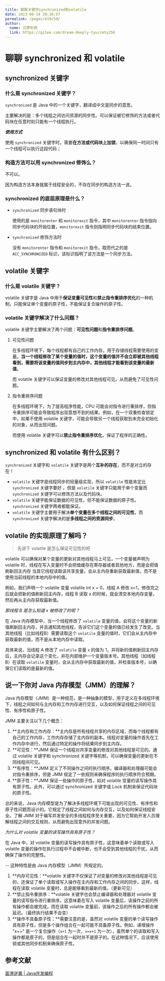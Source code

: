 ```yaml
---
title: 聊聊关键字synchronized和volatile
date: 2023-06-14 20:16:57
permalink: /pages/e19c5d/
author: 
  name: 沉梦听雨
  link: https://gitee.com/dream-deeply-tyu/cmty256
---
```

# 聊聊 synchronized 和 volatile

## synchronized 关键字

### 什么是 synchronized 关键字？

`synchronized` 是 Java 中的一个关键字，翻译成中文是同步的意思。

主要解决的是：多个线程之间访问资源的同步性。可以保证被它修饰的方法或者代码块在任意时刻只能有一个线程执行。

***使用方式***

使用 `synchronized` 关键字时，需要**在方法或代码块上加锁**，以确保同一时间只有一个线程可以执行这段代码；

### 构造方法可以用 synchronized 修饰么？

不可以。

因为构造方法本身就属于线程安全的，不存在同步的构造方法一说。

### synchronized 的底层原理是什么？

- `synchronized` 同步语句块时

  使用的是 `monitorenter` 和 `monitorexit` 指令，其中 `monitorenter` 指令指向同步代码块的开始位置，`monitorexit` 指令则指明同步代码块的结束位置。

- `synchronized` 修饰方法时

  没有 `monitorenter` 指令和 `monitorexit` 指令，取而代之的是 `ACC_SYNCHRONIZED` 标识，该标识指明了该方法是一个同步方法。

## volatile 关键字

### 什么是 volatile 关键字？

volatile 关键字是 Java 中用于**保证变量可见性**和**禁止指令重排序优化**的一种机制。只能保证单个变量的原子性，不能保证复合操作的原子性。

### volatile 关键字解决了什么问题？

volatile 关键字主要解决了两个问题：**可见性问题**和**指令重排序问题**。

1. 可见性问题 

   在多线程环境下，每个线程都有自己的工作内存，用于存储线程需要使用的变量。**当一个线程修改了某个变量的值时，这个变量的值并不会立即被其他线程看到，需要将该变量的值同步到主内存中，其他线程才能看到该变量的最新值**。

   而 volatile 关键字可以保证变量的修改对其他线程可见，从而避免了可见性问题。

2. 指令重排序问题 

   在多线程环境下，为了提高程序性能，CPU 可能会对指令进行重排序，但指令重排序可能会导致程序出现意想不到的结果。例如，在一个双重检查锁定中，如果不使用 volatile 关键字，可能会导致另一个线程获取到未完全初始化的对象，从而出现问题。

   而使用 volatile 关键字可以**禁止指令重排序优化**，保证了程序的正确性。

## synchronized 和 volatile 有什么区别？

`synchronized` 关键字和 `volatile` 关键字是两个**互补的存在**，而不是对立的存在！

- `volatile` 关键字是线程同步的轻量级实现，所以 `volatile` 性能肯定比 `synchronized` 关键字要好 。但是 `volatile` 关键字只能用于单个变量而 `synchronized` 关键字可以修饰方法以及代码块。
- `volatile` 关键字能保证数据的可见性，但不能保证数据的原子性。`synchronized` 关键字两者都能保证。
- `volatile` 关键字主要用于解决**单个变量在多个线程之间的可见性**，而 `synchronized` 关键字解决的是**多线程之间的资源同步**。

## volatile 的实现原理了解吗？

> 先讲下 volatile 是怎么保证可见性的吧

volatile 可以确保对某个变量的更新对其他线程马上可见，一个变量被声明为 volatile 时，线程在写入变量时不会把值缓存在寄存器或者其他地方，而是会把值刷新回主内存 当其它线程读取该共享变量，会从主内存重新获取最新值，而不是使用当前线程的本地内存中的值。

例如，我们声明一个 volatile 变量 volatile int x = 0，线程 A 修改 x=1，修改完之后就会把新的值刷新回主内存，线程 B 读取 x 的时候，就会清空本地内存变量，然后再从主内存获取最新值。

*那线程 B 是怎么知道 x 被修改了的呢？*

在 Java 内存模型中，当一个线程修改了 `volatile` 变量的值，会将这个变量的新值刷新回主内存，并且通知其他线程，告诉它们这个变量的值已经发生了改变。当其他线程（比如线程B）需要读取这个 `volatile` 变量的值时，它们会从主内存中获取最新的值，而不是从本地内存中读取。

具体来说，当线程 A 修改了 `volatile` 变量 `x` 的值为 1，并将新的值刷新回主内存后，主内存会记录这个变化，并在内部维护一个变量版本号。其他线程（如线程 B）在读取 `volatile` 变量时，会从主内存中获取最新的值，并检查版本号，以确保它们读取的是最新的值。

## 说一下你对 Java 内存模型（JMM）的理解？

Java 内存模型（JMM）是一种规范，是一种抽象的模型，用于定义在多线程环境下，线程之间如何与主内存和工作内存进行交互，以及如何保证线程之间的可见性、有序性和原子性。

JMM 主要关注以下几个概念：

1. **主内存和工作内存：**主内存是所有线程共享的内存区域，而每个线程都有自己的工作内存，工作内存存储了主内存的副本。线程对变量的操作首先在工作内存中进行，然后通过特定的操作将结果同步到主内存。
2. **可见性：**JMM 保证一个线程对共享变量的修改对其他线程是可见的。通过 volatile 关键字和 synchronized 关键字等机制，可以确保变量的更新在不同线程间可见。
3. **有序性：**JMM 定义了不同操作之间的执行顺序。编译器和处理器可能会对指令重排序，但是 JMM 规定了一些规则来确保程序的执行顺序符合预期。
4. **原子性：**JMM 保证一些操作的原子性，如对 volatile 变量的读写操作具有原子性。此外，可以通过 synchronized 关键字或 Lock 机制来保证代码块的原子性。

总的来说，Java 内存模型是为了解决多线程环境下可能出现的可见性、有序性和原子性问题而设计的。它规定了线程之间如何与内存交互，以及如何保证线程安全。了解 JMM 对于编写并发安全的多线程程序至关重要，因为它帮助开发人员理解线程之间的交互规则，从而避免出现意外的并发问题。

*为什么对 volatile 变量的读写操作具有原子性？*

在 Java 中，对 volatile 变量的读写操作具有原子性，这意味着单个读取或写入 volatile 变量的操作在执行过程中不会被中断，也不会受到其他线程的干扰，从而确保了操作的完整性。

-- 这种特性是由 Java 内存模型（JMM）所规定的。

1. **内存可见性：**volatile 关键字不仅保证了对变量的修改对其他线程是可见的，还保证了单个读取或写入操作在主内存和工作内存之间的同步。这样，线程在读取 volatile 变量时，总是能够看到最新的值。（更新可见）
2. **禁止指令重排序：**volatile 关键字也会禁止编译器和处理器对 volatile 变量的读写指令进行重排序。这意味着在写入 volatile 变量后，该操作之前的所有操作都会被完成，而在读取 volatile 变量前，该操作之后的所有操作都会被延迟。（最终执行结果不会变）
3. **操作不具备原子性：**需要注意的是，虽然对 volatile 变量的单个读写操作具有原子性，但是多个操作组合在一起可能不具备原子性。例如，递增操作 "x++" 是一个复合操作（`x+1` 为一次，`x=x+1` 为一次），虽然单个的读取和写入操作都是原子的，但是组合在一起时并不是原子的。在这种情况下，应该使用锁或其他同步机制来确保原子性。

## 参考文献

[面渣逆袭 | Java并发编程](https://tobebetterjavaer.com/sidebar/sanfene/javathread.html#_23-volatile实现原理了解吗)
